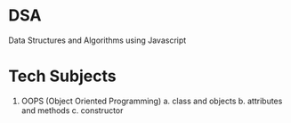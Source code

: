 # DSA
Data Structures and Algorithms using Javascript


# Tech Subjects
1. OOPS (Object Oriented Programming)
    a. class and objects
    b. attributes and methods
    c. constructor